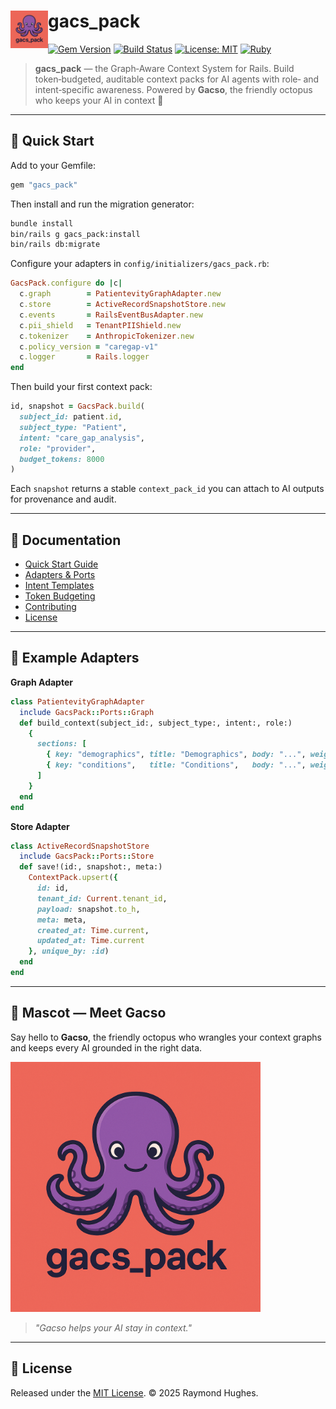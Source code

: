 # <img src="lib/gacso.png" alt="Gacso Logo" width="60" height="60" align="left" /> gacs_pack

[![Gem Version](https://badge.fury.io/rb/gacs_pack.svg)](https://badge.fury.io/rb/gacs_pack)
[![Build Status](https://github.com/Patientevity/gacs_pack/actions/workflows/ci.yml/badge.svg)](https://github.com/Patientevity/gacs_pack/actions)
[![License: MIT](https://img.shields.io/badge/License-MIT-yellow.svg)](https://opensource.org/licenses/MIT)
[![Ruby](https://img.shields.io/badge/Ruby-%3E%3D%203.2-red)](https://www.ruby-lang.org/en/)

> **gacs_pack** — the Graph‑Aware Context System for Rails.
> Build token‑budgeted, auditable context packs for AI agents with role‑ and intent‑specific awareness.
> Powered by **Gacso**, the friendly octopus who keeps your AI in context 🐙

---

## 🚀 Quick Start

Add to your Gemfile:

```ruby
gem "gacs_pack"
```

Then install and run the migration generator:

```bash
bundle install
bin/rails g gacs_pack:install
bin/rails db:migrate
```

Configure your adapters in `config/initializers/gacs_pack.rb`:

```ruby
GacsPack.configure do |c|
  c.graph        = PatientevityGraphAdapter.new
  c.store        = ActiveRecordSnapshotStore.new
  c.events       = RailsEventBusAdapter.new
  c.pii_shield   = TenantPIIShield.new
  c.tokenizer    = AnthropicTokenizer.new
  c.policy_version = "caregap-v1"
  c.logger       = Rails.logger
end
```

Then build your first context pack:

```ruby
id, snapshot = GacsPack.build(
  subject_id: patient.id,
  subject_type: "Patient",
  intent: "care_gap_analysis",
  role: "provider",
  budget_tokens: 8000
)
```

Each `snapshot` returns a stable `context_pack_id` you can attach to AI outputs for provenance and audit.

---

## 📖 Documentation

- [Quick Start Guide](https://github.com/Patientevity/gacs_pack/blob/main/docs/quickstart.md)
- [Adapters & Ports](https://github.com/Patientevity/gacs_pack/blob/main/docs/adapters.md)
- [Intent Templates](https://github.com/Patientevity/gacs_pack/blob/main/docs/intents.md)
- [Token Budgeting](https://github.com/Patientevity/gacs_pack/blob/main/docs/token_budgeting.md)
- [Contributing](https://github.com/Patientevity/gacs_pack/blob/main/CONTRIBUTING.md)
- [License](https://github.com/Patientevity/gacs_pack/blob/main/LICENSE)

---

## 🧩 Example Adapters

**Graph Adapter**
```ruby
class PatientevityGraphAdapter
  include GacsPack::Ports::Graph
  def build_context(subject_id:, subject_type:, intent:, role:)
    {
      sections: [
        { key: "demographics", title: "Demographics", body: "...", weight: 1.0 },
        { key: "conditions",   title: "Conditions",   body: "...", weight: 1.5 }
      ]
    }
  end
end
```

**Store Adapter**
```ruby
class ActiveRecordSnapshotStore
  include GacsPack::Ports::Store
  def save!(id:, snapshot:, meta:)
    ContextPack.upsert({
      id: id,
      tenant_id: Current.tenant_id,
      payload: snapshot.to_h,
      meta: meta,
      created_at: Time.current,
      updated_at: Time.current
    }, unique_by: :id)
  end
end
```

---

## 🐙 Mascot — Meet Gacso

Say hello to **Gacso**, the friendly octopus who wrangles your context graphs and keeps every AI grounded in the right data.

<img src="lib/gacso.png" alt="Gacso the octopus mascot" width="400" />

> _"Gacso helps your AI stay in context."_

---

## 📜 License

Released under the [MIT License](https://opensource.org/licenses/MIT).
© 2025 Raymond Hughes.